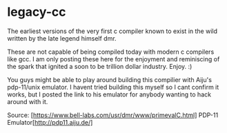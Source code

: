 legacy-cc
=========

The earliest versions of the very first c compiler known to exist in the wild written by the late legend himself dmr. 

These are not capable of being compiled today with modern c compilers like gcc. I am only posting these here for the enjoyment and reminiscing of the spark that ignited a soon to be trillion dollar industry. Enjoy. :)   

You guys might be able to play around building this compilier with Aiju's pdp-11/unix emulator. I havent tried building this myself so I cant confirm it works, but I posted the link to his emulator for anybody wanting to hack around with it.

Source: [https://www.bell-labs.com/usr/dmr/www/primevalC.html]
PDP-11 Emulator[http://pdp11.aiju.de/]

